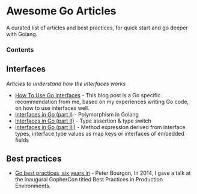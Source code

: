 # Awesome Go Articles
A curated list of articles and best practices, for quick start and go deeper with Golang.

### Contents

## Interfaces

*Articles to understand how the interfaces works*

* [How To Use Go Interfaces](https://blog.chewxy.com/2018/03/18/golang-interfaces/) - This blog post is a Go specific recommendation from me, based on my experiences writing Go code, on how to use interfaces well.
* [Interfaces in Go (part I)](https://medium.com/golangspec/interfaces-in-go-part-i-4ae53a97479c) -  Polymorphism in Golang
* [Interfaces in Go (part II)](https://medium.com/golangspec/interfaces-in-go-part-ii-d5057ffdb0a6) - Type assertion & type switch
* [Interfaces in Go (part III)](https://medium.com/golangspec/interfaces-in-go-part-iii-61f5e7c52fb5) - Method expression derived from interface types, interface type values as map keys or interfaces of embedded fields

##  Best practices

* [Go best practices, six years in](https://peter.bourgon.org/go-best-practices-2016/) - Peter Bourgon, In 2014, I gave a talk at the inaugural GopherCon titled Best Practices in Production Environments. 
